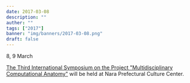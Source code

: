 ```yaml
---
date: 2017-03-08
description: ""
auther: ""
tags: ["2017"]
banner: "img/banners/2017-03-08.png"
draft: false
---
```

8, 9 March

[The Third International Symposium on the Project "Multidisciplinary Computational Anatomy"](http://wiki.tagen-compana.org/mediawiki/index.php/%E7%AC%AC3%E5%9B%9E%E5%A4%9A%E5%85%83%E8%A8%88%E7%AE%97%E8%A7%A3%E5%89%96%E5%AD%A6%E5%9B%BD%E9%9A%9B%E3%82%B7%E3%83%B3%E3%83%9D%E3%82%B8%E3%82%A6%E3%83%A0) will be held at Nara Prefectural Culture Center.
<!--more-->
